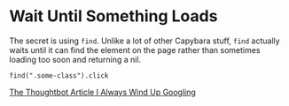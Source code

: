# Wait Until Something Loads

The secret is using `find`. Unlike a lot of other Capybara stuff, `find`
actually waits until it can find the element on the page rather than sometimes
loading too soon and returning a nil.

`find(".some-class").click`

[The Thoughtbot Article I Always Wind Up
Googling](https://robots.thoughtbot.com/write-reliable-asynchronous-integration-tests-with-capybara)
